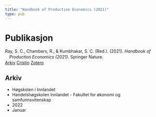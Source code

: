 ```yaml
---
title: "Handbook of Production Economics (2021)"
type: pub
---
```

<h1>Publikasjon</h1>
<article id="csl-bib-container-9LNRYLCB" class="csl-bib-container">
  <div class="csl-bib-body" style="line-height: 1.35; padding-left: 1em; text-indent:-1em;">
  <div class="csl-entry">Ray, S. C., Chambers, R., &amp; Kumbhakar, S. C. (Red.). (2021). <i>Handbook of Production Economics (2021)</i>. Springer Nature.</div>
</div>
  <div class="csl-bib-buttons">
    <a href="#taxonomy-article-9LNRYLCB" class="csl-bib-button">Arkiv</a>
    <a href="https://app.cristin.no/results/show.jsf?id=1994657" alt="Cristin URL" class="csl-bib-button">Cristin</a>
    <a href="http://zotero.org/groups/5022929/items/9LNRYLCB" alt="Zotero URL" class="csl-bib-button">Zotero</a>
  </div>
  <div id="csl-bib-meta-container-9LNRYLCB"></div>
</article>
<div id="csl-bib-meta-9LNRYLCB" class="csl-bib-meta">
  <article id="taxonomy-article-9LNRYLCB" class="taxonomy-article">
    <h1>Arkiv</h1>
    <ul>
      <li>Høgskolen i Innlandet</li>
      <li>Handelshøgskolen Innlandet - Fakultet for økonomi og samfunnsvitenskap</li>
      <li>2022</li>
      <li>Januar</li>
    </ul>
  </article>
</div>

